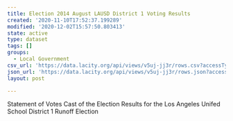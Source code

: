 ```yaml
---
title: Election 2014 August LAUSD District 1 Voting Results
created: '2020-11-10T17:52:37.199289'
modified: '2020-12-02T15:57:50.803413'
state: active
type: dataset
tags: []
groups:
  - Local Government
csv_url: 'https://data.lacity.org/api/views/v5uj-jj3r/rows.csv?accessType=DOWNLOAD'
json_url: 'https://data.lacity.org/api/views/v5uj-jj3r/rows.json?accessType=DOWNLOAD'
layout: post

---
```

Statement of Votes Cast of the Election Results for the Los Angeles Unifed School District 1 Runoff Election
